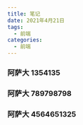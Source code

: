 ```yaml
---
title: 笔记
date: 2021年4月21日
tags:
  - 前端
categories:
  - 前端
---
```


### 阿萨大 1354135

### 阿萨大 789798798

### 阿萨大 4564651325
